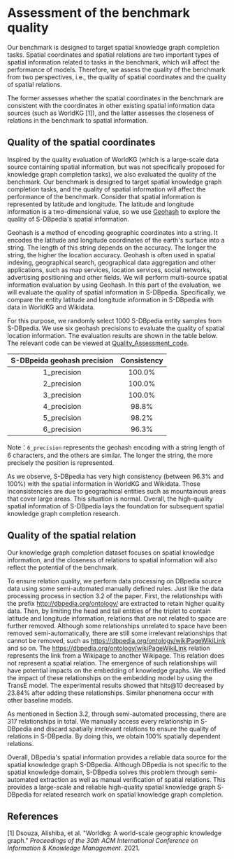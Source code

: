 # Assessment of the benchmark quality

Our benchmark is designed to target spatial knowledge graph completion tasks. Spatial coordinates and spatial relations are two important types of spatial information related to tasks in the benchmark, which will affect the performance of models. Therefore, we assess the quality of the benchmark from two perspectives, i.e., the quality of spatial coordinates and the quality of spatial relations. 

The former assesses whether the spatial coordinates in the benchmark are consistent with the coordinates in other existing spatial information data sources (such as WorldKG [1]), and the latter assesses the closeness of relations in the benchmark to spatial information.

## Quality of the spatial coordinates

Inspired by the quality evaluation of WorldKG (which is a large-scale data source containing spatial information, but was not specifically proposed for knowledge graph completion tasks), we also evaluated the quality of the benchmark. Our benchmark is designed to target spatial knowledge graph completion tasks, and the quality of spatial information will affect the performance of the benchmark. Consider that spatial information is represented by latitude and longitude. The latitude and longitude information is a two-dimensional value, so we use [Geohash](https://en.wikipedia.org/wiki/Geohash) to explore the quality of S-DBpedia's spatial information. 

Geohash is a method of encoding geographic coordinates into a string. It encodes the latitude and longitude coordinates of the earth's surface into a string. The length of this string depends on the accuracy. The longer the string, the higher the location accuracy. Geohash is often used in spatial indexing, geographical search, geographical data aggregation and other applications, such as map services, location services, social networks, advertising positioning and other fields. We will perform multi-source spatial information evaluation by using Geohash. In this part of the evaluation, we will evaluate the quality of spatial information in S-DBpedia. Specifically, we compare the entity latitude and longitude information in S-DBpedia with data in WorldKG and Wikidata.

For this purpose, we randomly select 1000 S-DBpedia entity samples from S-DBpedia. We use six geohash precisions to evaluate the quality of spatial location information. The evaluation results are shown in the table below. The relevant code can be viewed at [Quality_Assessment_code](https://github.com/NEU-IDKE/S-DBpedia/tree/master/Quality_Assessment_code).

| S-DBpeida geohash precision | Consistency |
| :-------------------------: | :---------: |
|         1_precision         |   100.0%    |
|         2_precision         |   100.0%    |
|         3_precision         |   100.0%    |
|         4_precision         |    98.8%    |
|         5_precision         |    98.2%    |
|         6_precision         |    96.3%    |

Note：`6_precision` represents the geohash encoding with a string length of 6 characters, and the others are similar. The longer the string, the more precisely the position is represented.

As we observe, S-DBpedia has very high consistency (between 96.3% and 100%) with the spatial information in WorldKG and Wikidata. Those inconsistencies are due to geographical entities such as mountainous areas that cover large areas. This situation is normal. Overall, the high-quality spatial information of S-DBpedia lays the foundation for subsequent spatial knowledge graph completion research.



## Quality of the spatial relation

Our knowledge graph completion dataset focuses on spatial knowledge information, and the closeness of relations to spatial information will also reflect the potential of the benchmark.

To ensure relation quality, we perform data processing on DBpedia source data using some semi-automated manually defined rules. Just like the data processing process in section 3.2 of the paper. First, the relationships with the prefix http://dbpedia.org/ontology/ are extracted to retain higher quality data. Then, by limiting the head and tail entities of the triplet to contain latitude and longitude information, relations that are not related to space are further removed. Although some relationships unrelated to space have been removed semi-automatically, there are still some irrelevant relationships that cannot be removed, such as <https://dbpedia.org/ontology/wikiPageWikiLink> and so on. The <https://dbpedia.org/ontology/wikiPageWikiLink> relation represents the link from a Wikipage to another Wikipage.  This relation does not represent a spatial relation. The emergence of such relationships will have potential impacts on the embedding of knowledge graphs.   We verified the impact of these relationships on the embedding model by using the TransE model. The experimental results showed that hits@10 decreased by 23.84% after adding these relationships. Similar phenomena occur with other baseline models.

As mentioned in Section 3.2, through semi-automated processing, there are 317 relationships in total. We manually access every relationship in S-DBpedia and discard spatially irrelevant relations to ensure the quality of relations in S-DBpedia. By doing this, we obtain 100% spatially dependent relations.



Overall, DBpedia's spatial information provides a reliable data source for the spatial knowledge graph S-DBpedia. Although DBpedia is not specific to the spatial knowledge domain, S-DBpedia solves this problem through semi-automated extraction as well as manual verification of spatial relations. This provides a large-scale and reliable high-quality spatial knowledge graph S-DBpedia for related research work on spatial knowledge graph completion.



## References  

 [1] Dsouza, Alishiba, et al. "Worldkg: A world-scale geographic knowledge graph." *Proceedings of the 30th ACM International Conference on Information & Knowledge Management*. 2021.

